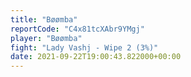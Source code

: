 ```yaml
---
title: "Bøømba"
reportCode: "C4x81tcXAbr9YMgj"
player: "Bøømba"
fight: "Lady Vashj - Wipe 2 (3%)"
date: 2021-09-22T19:00:43.822000+00:00
---
```

